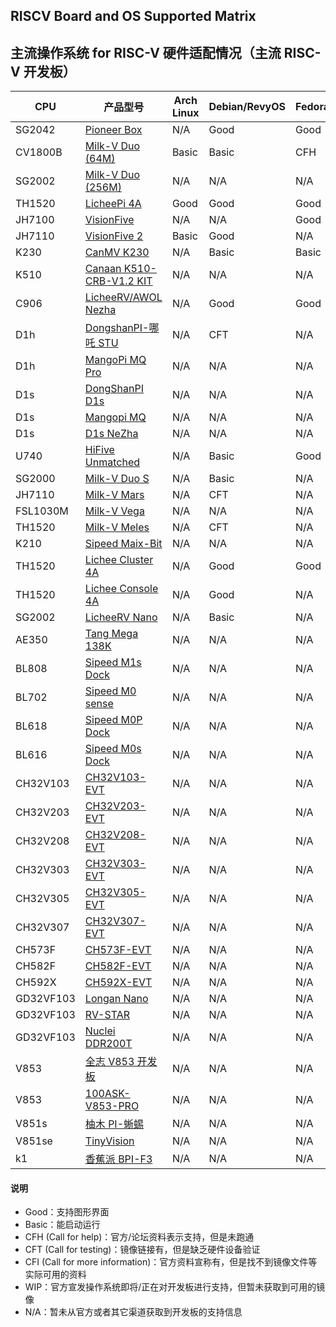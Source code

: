 ## RISCV Board and OS Supported Matrix

## 主流操作系统 for RISC-V 硬件适配情况（主流 RISC-V 开发板）

| CPU       | 产品型号                         | Arch Linux | Debian/RevyOS | Fedora | FreeBSD | Gentoo | openAnolis | OpenBSD | openCloudOS | openEuler | openKylin | openSUSE | Ubuntu | Tina-Linux | Android 13 | Armbian | BuildRoot | OpenHarmony | FreeRTOS | RT-Thread | Zephyr | OpenWRT | ThreadX | NuttX | Melis | Bianbu |
| --------- | -------------------------------- | ---------- | ------------- | ------ | ------- | ------ | ---------- | ------- | ----------- | --------- | --------- | -------- | ------ | ---------- | ---------- | ------- | --------- | ----------- | -------- | --------- | ------ | ------- | ------- | ----- | ----- | ----- |
| SG2042    | [Pioneer Box][Pioneer]           | N/A        | Good          | Good   | N/A     | N/A    | N/A        | N/A     | WIP         | Good      | Good      | N/A      | N/A    | N/A        | N/A        | N/A     | N/A       | WIP         | N/A      | N/A       | N/A    | N/A     | N/A     | N/A   | N/A   | N/A   |
| CV1800B   | [Milk-V Duo (64M)][Duo]          | Basic      | Basic         | CFH    | N/A     | N/A    | N/A        | N/A     | N/A         | Basic     | N/A       | N/A      | N/A    | N/A        | N/A        | N/A     | Basic     | N/A         | Basic    | Basic     | N/A    | WIP     | Basic   | N/A   | N/A   | N/A   |
| SG2002    | [Milk-V Duo (256M)][Duo256m]     | N/A        | N/A           | N/A    | N/A     | N/A    | N/A        | N/A     | N/A         | N/A       | N/A       | N/A      | N/A    | N/A        | N/A        | N/A     | CFT       | N/A         | CFT      | CFT       | N/A    | N/A     | CFT     | N/A   | N/A   | N/A   |
| TH1520    | [LicheePi 4A][LPi4A]             | Good       | Good          | Good   | N/A     | N/A    | N/A        | N/A     | N/A         | Good      | Good      | N/A      | WIP    | N/A        | N/A        | Good    | N/A       | WIP         | N/A      | N/A       | N/A    | Basic   | N/A     | N/A   | N/A   | N/A   |
| JH7100    | [VisionFive][VF1]                | N/A        | N/A           | Good   | N/A     | N/A    | N/A        | Basic   | N/A         | Good      | Good      | Basic    | Basic  | N/A        | N/A        | Basic   | Basic     | N/A         | N/A      | N/A       | N/A    | Basic   | N/A     | N/A   | N/A   | N/A   |
| JH7110    | [VisionFive 2][VF2]              | Basic      | Good          | N/A    | WIP     | Basic  | N/A        | Basic   | N/A         | Good      | Good      | Basic    | Basic  | N/A        | WIP        | Good    | Basic     | WIP         | N/A      | Basic     | CFH    | Basic   | N/A     | Basic | N/A   | N/A   |
| K230      | [CanMV K230][K230]               | N/A        | Basic         | Basic  | N/A     | N/A    | N/A        | N/A     | N/A         | N/A       | N/A       | N/A      | Basic  | N/A        | N/A        | N/A     | N/A       | N/A         | N/A      | Basic     | N/A    | N/A     | N/A     | Basic | N/A   | N/A   |
| K510      | [Canaan K510-CRB-V1.2 KIT][K510] | N/A        | N/A           | N/A    | N/A     | N/A    | N/A        | N/A     | N/A         | N/A       | N/A       | N/A      | N/A    | N/A        | N/A        | N/A     | Basic     | N/A         | N/A      | N/A       | N/A    | N/A     | N/A     | N/A   | N/A   | N/A   |
| C906      | [LicheeRV/AWOL Nezha][C906]      | N/A        | Good          | Good   | WIP     | N/A    | N/A        | N/A     | N/A         | Good      | N/A       | Basic    | Basic  | Basic      | N/A        | N/A     | N/A       | N/A         | N/A      | N/A       | N/A    | Basic   | N/A     | N/A   | N/A   | N/A   |
| D1h       | [DongshanPI-哪吒 STU][DongshanPI-STU] | N/A    | CFT           | N/A    | N/A     | N/A    | N/A        | N/A     | N/A         | N/A       | N/A       | N/A      | N/A    | CFT        | N/A        | N/A     | CFT       | N/A         | N/A      | CFT       | N/A    | CFT     | N/A     | N/A   | N/A   | N/A   |
| D1h       | [MangoPi MQ Pro][mangopi_mq_pro] | N/A        | N/A           | N/A    | N/A     | N/A    | N/A        | N/A     | N/A         | N/A       | N/A       | N/A      | N/A    | CFT        | N/A        | CFT     | N/A       | N/A         | N/A      | CFT       | N/A    | CFT     | N/A     | N/A   | N/A   | N/A   |
| D1s       | [DongShanPI D1s][DongShanPI-D1s] | N/A        | N/A           | N/A    | N/A     | N/A    | N/A        | N/A     | N/A         | N/A       | N/A       | N/A      | N/A    | CFT        | N/A        | N/A     | N/A       | N/A         | N/A      | N/A       | N/A    | CFT     | N/A     | N/A   | N/A   | N/A   |
| D1s       | [Mangopi MQ][mangopi_mq]         | N/A        | N/A           | N/A    | N/A     | N/A    | N/A        | N/A     | N/A         | N/A       | N/A       | N/A      | N/A    | CFT        | N/A        | N/A     | N/A       | N/A         | N/A      | N/A       | N/A    | CFT     | N/A     | N/A   | N/A   | N/A   |
| D1s       | [D1s NeZha][NeZha-D1s]           | N/A        | N/A           | N/A    | N/A     | N/A    | N/A        | N/A     | N/A         | N/A       | N/A       | N/A      | N/A    | CFT        | N/A        | N/A     | N/A       | N/A         | N/A      | N/A       | N/A    | CFT     | N/A     | N/A   | N/A   | N/A   |
| U740      | [HiFive Unmatched][Unmatched]    | N/A        | Basic         | Good   | Basic   | N/A    | N/A        | Basic   | N/A         | Good      | Good      | Basic    | Basic  | N/A        | N/A        | CFH     | N/A       | WIP         | N/A      | N/A       | Basic  | Basic   | N/A     | N/A   | N/A   | N/A   |
| SG2000    | [Milk-V Duo S][DuoS]             | N/A        | Basic         | N/A    | N/A     | N/A    | N/A        | N/A     | N/A         | N/A       | N/A       | N/A      | N/A    | N/A        | N/A        | N/A     | Basic     | N/A         | Basic    | N/A       | N/A    | N/A     | N/A     | Basic | N/A   | N/A   |
| JH7110    | [Milk-V Mars][Mars]              | N/A        | CFT           | N/A    | N/A     | N/A    | N/A        | N/A     | N/A         | N/A       | N/A       | N/A      | N/A    | N/A        | N/A        | N/A     | CFT       | N/A         | CFT      | N/A       | N/A    | N/A     | N/A     | N/A   | N/A   | N/A   |
| FSL1030M  | [Milk-V Vega][Vega]              | N/A        | N/A           | N/A    | N/A     | N/A    | N/A        | N/A     | N/A         | N/A       | N/A       | N/A      | N/A    | N/A        | N/A        | N/A     | CFH       | N/A         | N/A      | N/A       | N/A    | N/A     | N/A     | N/A   | N/A   | N/A   |
| TH1520    | [Milk-V Meles][Meles]            | N/A        | CFT           | N/A    | N/A     | N/A    | N/A        | N/A     | N/A         | N/A       | N/A       | N/A      | N/A    | N/A        | N/A        | N/A     | N/A       | N/A         | N/A      | N/A       | N/A    | N/A     | N/A     | N/A   | N/A   | N/A   |
| K210      | [Sipeed Maix-Bit][MaixBit]       | N/A        | N/A           | N/A    | N/A     | N/A    | N/A        | N/A     | N/A         | N/A       | N/A       | N/A      | N/A    | N/A        | N/A        | N/A     | N/A       | N/A         | Basic    | Basic     | N/A    | N/A     | N/A     | Basic | N/A   | N/A   |
| TH1520    | [Lichee Cluster 4A][Cluster4A]   | N/A        | Good          | Good   | N/A     | N/A    | N/A        | N/A     | N/A         | Good      | Good      | N/A      | N/A    | N/A        | N/A        | Good    | N/A       | N/A         | N/A      | N/A       | N/A    | Basic   | N/A     | N/A   | N/A   | N/A   |
| TH1520    | [Lichee Console 4A][Console4A]   | N/A        | Good          | N/A    | N/A     | N/A    | N/A        | N/A     | N/A         | N/A       | N/A       | N/A      | N/A    | N/A        | N/A        | N/A     | N/A       | N/A         | N/A      | N/A       | N/A    | N/A     | N/A     | N/A   | N/A   | N/A   |
| SG2002    | [LicheeRV Nano][LicheeRVNano]    | N/A        | Basic         | N/A    | N/A     | N/A    | N/A        | N/A     | N/A         | N/A       | N/A       | N/A      | N/A    | N/A        | N/A        | N/A     | Basic     | N/A         | Basic    | N/A       | N/A    | N/A     | N/A     | N/A   | N/A   | N/A   |
| AE350     | [Tang Mega 138K][TangMega138K]   | N/A        | N/A           | N/A    | N/A     | N/A    | N/A        | N/A     | N/A         | N/A       | N/A       | N/A      | N/A    | N/A        | N/A        | N/A     | N/A       | N/A         | Basic    | Basic     | CFH    | N/A     | N/A     | N/A   | N/A   | N/A   |
| BL808     | [Sipeed M1s Dock][SipeedM1s]     | N/A        | N/A           | N/A    | N/A     | N/A    | N/A        | N/A     | N/A         | N/A       | N/A       | N/A      | N/A    | N/A        | N/A        | N/A     | Basic     | N/A         | Basic    | N/A       | N/A    | N/A     | N/A     | N/A   | N/A   | N/A   |
| BL702     | [Sipeed M0 sense][M0sense]       | N/A        | N/A           | N/A    | N/A     | N/A    | N/A        | N/A     | N/A         | N/A       | N/A       | N/A      | N/A    | N/A        | N/A        | N/A     | N/A       | N/A         | Basic    | N/A       | N/A    | N/A     | N/A     | N/A   | N/A   | N/A   |
| BL618     | [Sipeed M0P Dock][M0P]           | N/A        | N/A           | N/A    | N/A     | N/A    | N/A        | N/A     | N/A         | N/A       | N/A       | N/A      | N/A    | N/A        | N/A        | N/A     | N/A       | N/A         | Basic    | N/A       | N/A    | N/A     | N/A     | N/A   | N/A   | N/A   |
| BL616     | [Sipeed M0s Dock][M0s]           | N/A        | N/A           | N/A    | N/A     | N/A    | N/A        | N/A     | N/A         | N/A       | N/A       | N/A      | N/A    | N/A        | N/A        | N/A     | N/A       | N/A         | Basic    | N/A       | N/A    | N/A     | N/A     | N/A   | N/A   | N/A   |
| CH32V103  | [CH32V103-EVT][CH32V103]         | N/A        | N/A           | N/A    | N/A     | N/A    | N/A        | N/A     | N/A         | N/A       | N/A       | N/A      | N/A    | N/A        | N/A        | N/A     | N/A       | N/A         | Basic    | Basic     | N/A    | N/A     | N/A     | N/A   | N/A   | N/A   |
| CH32V203  | [CH32V203-EVT][CH32V203]         | N/A        | N/A           | N/A    | N/A     | N/A    | N/A        | N/A     | N/A         | N/A       | N/A       | N/A      | N/A    | N/A        | N/A        | N/A     | N/A       | N/A         | Basic    | Basic     | N/A    | N/A     | N/A     | N/A   | N/A   | N/A   |
| CH32V208  | [CH32V208-EVT][CH32V208]         | N/A        | N/A           | N/A    | N/A     | N/A    | N/A        | N/A     | N/A         | N/A       | N/A       | N/A      | N/A    | N/A        | N/A        | N/A     | N/A       | N/A         | Basic    | Basic     | N/A    | N/A     | N/A     | N/A   | N/A   | N/A   |
| CH32V303  | [CH32V303-EVT][CH32V303]         | N/A        | N/A           | N/A    | N/A     | N/A    | N/A        | N/A     | N/A         | N/A       | N/A       | N/A      | N/A    | N/A        | N/A        | N/A     | N/A       | N/A         | Basic    | Basic     | N/A    | N/A     | N/A     | N/A   | N/A   | N/A   |
| CH32V305  | [CH32V305-EVT][CH32V305]         | N/A        | N/A           | N/A    | N/A     | N/A    | N/A        | N/A     | N/A         | N/A       | N/A       | N/A      | N/A    | N/A        | N/A        | N/A     | N/A       | N/A         | Basic    | Basic     | N/A    | N/A     | N/A     | N/A   | N/A   | N/A   |
| CH32V307  | [CH32V307-EVT][CH32V307]         | N/A        | N/A           | N/A    | N/A     | N/A    | N/A        | N/A     | N/A         | N/A       | N/A       | N/A      | N/A    | N/A        | N/A        | N/A     | N/A       | N/A         | Basic    | Basic     | N/A    | N/A     | N/A     | N/A   | N/A   | N/A   |
| CH573F    | [CH573F-EVT][CH573F]             | N/A        | N/A           | N/A    | N/A     | N/A    | N/A        | N/A     | N/A         | N/A       | N/A       | N/A      | N/A    | N/A        | N/A        | N/A     | N/A       | N/A         | Basic    | Basic     | N/A    | N/A     | N/A     | N/A   | N/A   | N/A   |
| CH582F    | [CH582F-EVT][CH582F]             | N/A        | N/A           | N/A    | N/A     | N/A    | N/A        | N/A     | N/A         | N/A       | N/A       | N/A      | N/A    | N/A        | N/A        | N/A     | N/A       | N/A         | Basic    | Basic     | N/A    | N/A     | N/A     | N/A   | N/A   | N/A   |
| CH592X    | [CH592X-EVT][CH592X]             | N/A        | N/A           | N/A    | N/A     | N/A    | N/A        | N/A     | N/A         | N/A       | N/A       | N/A      | N/A    | N/A        | N/A        | N/A     | N/A       | N/A         | Basic    | Basic     | N/A    | N/A     | N/A     | N/A   | N/A   | N/A   |
| GD32VF103 | [Longan Nano][Longan_Nano]       | N/A        | N/A           | N/A    | N/A     | N/A    | N/A        | N/A     | N/A         | N/A       | N/A       | N/A      | N/A    | N/A        | N/A        | N/A     | N/A       | N/A         | CFT      | CFT       | Basic  | N/A     | N/A     | N/A   | N/A   | N/A   |
| GD32VF103 | [RV-STAR][RV_STAR]               | N/A        | N/A           | N/A    | N/A     | N/A    | N/A        | N/A     | N/A         | N/A       | N/A       | N/A      | N/A    | N/A        | N/A        | N/A     | N/A       | N/A         | CFT      | CFT       | N/A    | N/A     | N/A     | N/A   | N/A   | N/A   |
| GD32VF103 | [Nuclei DDR200T][DDR200T]        | N/A        | N/A           | N/A    | N/A     | N/A    | N/A        | N/A     | N/A         | N/A       | N/A       | N/A      | N/A    | N/A        | N/A        | N/A     | N/A       | N/A         | CFT      | CFT       | N/A    | N/A     | N/A     | N/A   | N/A   | N/A   |
| V853      | [全志 V853 开发板][V853]           | N/A        | N/A           | N/A    | N/A     | N/A    | N/A        | N/A     | N/A         | N/A       | N/A       | N/A      | N/A    | N/A        | N/A        | N/A     | N/A       | N/A         | N/A      | N/A       | N/A    | N/A     | N/A     | N/A   | CFT   | N/A  |
| V853      | [100ASK-V853-PRO][V853]          | N/A        | N/A           | N/A    | N/A     | N/A    | N/A        | N/A     | N/A         | N/A       | N/A       | N/A      | N/A    | N/A        | N/A        | N/A     | N/A       | N/A         | N/A      | N/A       | N/A    | N/A     | N/A     | N/A   | CFT   | N/A   |
| V851s     | [柚木 PI-蜥蜴][YouMuPI]           | N/A        | N/A           | N/A    | N/A     | N/A    | N/A        | N/A     | N/A         | N/A       | N/A       | N/A      | N/A    | N/A        | N/A        | N/A     | N/A       | N/A         | N/A      | N/A       | N/A    | N/A     | N/A     | N/A   | CFT   | N/A   |
| V851se    | [TinyVision][TinyVision]         | N/A        | N/A           | N/A    | N/A     | N/A    | N/A        | N/A     | N/A         | N/A       | N/A       | N/A      | N/A    | N/A        | N/A        | N/A     | N/A       | N/A         | N/A      | N/A       | N/A    | N/A     | N/A     | N/A   | CFT   | N/A   |
| k1        | [香蕉派 BPI-F3][BPI-F3]           | N/A        | N/A           | N/A    | N/A     | N/A    | N/A        | N/A     | N/A         | N/A       | N/A       | N/A      | N/A    | N/A        | N/A        | N/A     | N/A       | N/A         | N/A      | N/A       | N/A    | N/A     | N/A     | N/A   | N/A   | CFT   |

#### 说明

* Good：支持图形界面
* Basic：能启动运行
* CFH (Call for help)：官方/论坛资料表示支持，但是未跑通
* CFT (Call for testing)：镜像链接有，但是缺乏硬件设备验证
* CFI (Call for more information)：官方资料宣称有，但是找不到镜像文件等实际可用的资料
* WIP：官方宣发操作系统即将/正在对开发板进行支持，但暂未获取到可用的镜像
* N/A：暂未从官方或者其它渠道获取到开发板的支持信息

[Pioneer]: ./Pioneer/README.md
[Duo]: ./Duo/README.md
[Duo256m]: ./Duo256m/README.md
[LPi4A]: ./LicheePi4A/README.md
[VF1]: ./VisionFive/README.md
[VF2]: ./VisionFive2/README.md
[K230]: ./K230/README.md
[C906]: ./D1_LicheeRV/README.md
[Unmatched]: ./Unmatched/README.md
[DuoS]: ./Duo_S/README.md
[Mars]: ./Mars/README.md
[Vega]: ./Vega/README.md
[Meles]: ./Meles/README.md
[MaixBit]: ./Maix-I_K210/README.md
[Cluster4A]: ./LicheeCluster4A/README.md
[Console4A]: ./LicheeConsole4A/README.md
[LicheeRVNano]: ./LicheeRV_Nano/README.md
[TangMega138K]: ./Tang_Mega_138K/README.md
[K510]: ./K510/README.md
[SipeedM1s]: ./M1s/README.md
[M0sense]: ./M0sense/README.md
[M0P]: ./M0P_Dock/README.md
[M0s]: ./M0s/README.md
[CH32V103]: ./CH32V103/README.md
[CH32V203]: ./CH32V203/README.md
[CH32V208]: ./CH32V208/README.md
[CH32V303]: ./CH32V303/README.md
[CH32V305]: ./CH32V305/README.md
[CH32V307]: ./CH32V307/README.md
[CH582F]: ./CH582F/README.md
[CH592X]: ./CH592X/README.md
[Longan_Nano]: ./Longan_Nano/README.md
[RV_STAR]: ./RV_STAR/README.md
[DDR200T]: ./DDR200T/README.md
[V853]: ./V853/README.md
[100ASK]: ./100ASK/README.md
[YouMuPI]: ./YouMuPI/README.md
[TinyVision]: ./TinyVision/README.md
[CH573F]: ./CH573F/README.md
[DongshanPI-STU]: ./DongshanPI-STU/README.md
[mangopi_mq_pro]: ./mangopi_mq_pro/README.md
[DongShanPI-D1s]: ./DongShanPI-D1s/README.md
[mangopi_mq]: ./mangopi_mq/README.md
[NeZha-D1s]: ./NeZha-D1s/README.md
[BPI-F3]: ./BPI-F3/README.md